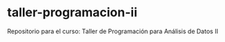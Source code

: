 # taller-programacion-ii
Repositorio para el curso: Taller de Programación para Análisis de Datos II
